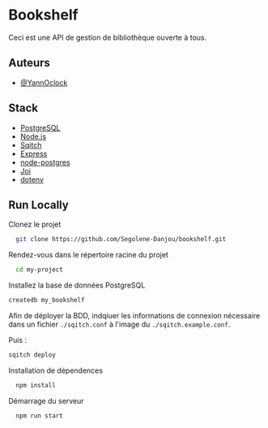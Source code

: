 # Bookshelf

Ceci est une API de gestion de bibliothèque ouverte à tous.

## Auteurs

- [@YannOclock](https://github.com/Segolene-Danjou)

## Stack

- [PostgreSQL](https://www.postgresql.org/)
- [Node.js](http://nodejs.org/)
- [Sqitch](https://sqitch.org/)
- [Express](http://expressjs.com/)
- [node-postgres](https://node-postgres.com/)
- [Joi](http://joi.dev/)
- [dotenv](https://www.npmjs.com/package/dotenv)

## Run Locally

Clonez le projet

```bash
  git clone https://github.com/Segolene-Danjou/bookshelf.git
```

Rendez-vous dans le répertoire racine du projet

```bash
  cd my-project
```

Installez la base de données PostgreSQL

```bash
createdb my_bookshelf
```

Afin de déployer la BDD, indqiuer les informations de connexion nécessaire dans un fichier `./sqitch.conf` à l'image du `./sqitch.example.conf`.

Puis :

```bash
sqitch deploy
```

Installation de dépendences

```bash
  npm install
```

Démarrage du serveur

```bash
  npm run start
```